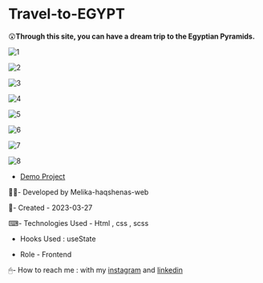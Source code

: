 # Travel-to-EGYPT

😲**Through this site, you can have a dream trip to the Egyptian Pyramids.**

![1](https://user-images.githubusercontent.com/126666369/229345394-026d8047-5cf8-4e70-81c0-69d2d0eb602c.jpg)

![2](https://user-images.githubusercontent.com/126666369/229345397-03566e59-12ef-45c9-ab92-d0211dd18d67.jpg)

![3](https://user-images.githubusercontent.com/126666369/229345402-03cf0b68-a9a8-4da0-b73c-cda04d47e666.jpg)

![4](https://user-images.githubusercontent.com/126666369/229345407-c9e4299b-6d93-45b5-ac1c-fd75589ad0a9.jpg)

![5](https://user-images.githubusercontent.com/126666369/229345411-98d19583-7c18-44ca-b314-65360d9704e4.jpg)

![6](https://user-images.githubusercontent.com/126666369/229345418-cfe4fe9b-2fa5-402e-9be3-1abe0f852da6.jpg)

![7](https://user-images.githubusercontent.com/126666369/229345425-ebd4173b-d9bb-4f63-b864-88fa8f498eed.jpg)

![8](https://user-images.githubusercontent.com/126666369/229345431-e06711f4-602e-43ab-b445-1e0fbd30504b.jpg)

- [Demo Project](https://melika-haqshenas-web.github.io/Building-Site/)

👩‍💻- Developed by Melika-haqshenas-web

📅- Created - 2023-03-27

⌨- Technologies Used - Html , css , scss 

- Hooks Used : useState 

- Role - Frontend

🖱- How to reach me : with my [instagram](https://www.instagram.com/melika.haqshenas_web/) and [linkedin](https://www.linkedin.com/in/melika-haqshenas-986b241a3)
